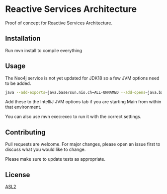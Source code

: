 # Reactive Services Architecture

Proof of concept for Reactive Services Architecture.

## Installation

Run mvn install to compile everything

## Usage
The Neo4j service is not yet updated for JDK18 so a few JVM options need to be added.

```bash
java --add-exports=java.base/sun.nio.ch=ALL-UNNAMED --add-opens=java.base/java.nio=ALL-UNNAMED --add-opens=java.base/java.lang=ALL-UNNAMED --add-opens=java.base/java.lang.reflect=ALL-UNNAMED --add-opens=java.base/java.io=ALL-UNNAMED --add-exports=jdk.unsupported/sun.misc=ALL-UNNAMED -Dfile.encoding=UTF-8 -classpath "<classpath>" com.exoreaction.reactiveservices.server.Main -id=server1
```

Add these to the IntelliJ JVM options tab if you are starting Main from within that environment.

You can also use mvn exec:exec to run it with the correct settings.

## Contributing
Pull requests are welcome. For major changes, please open an issue first to discuss what you would like to change.

Please make sure to update tests as appropriate.

## License
[ASL2](https://choosealicense.com/licenses/apache-2.0/)
